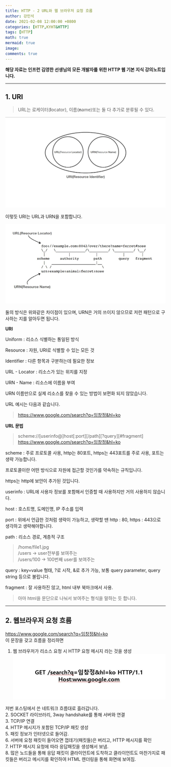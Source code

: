 ```yaml
---
title: HTTP - 2 URL와 웹 브라우저 요청 흐름
author: 강민석
date: 2021-02-08 12:00:00 +0800
categories: [HTTP,KYHT&HTTP]
tags: [HTTP]
math: true
mermaid: true
image: 
comments: true
---
```


**해당 자료는 인프런 김영한 선생님의 모든 개발자를 위한 HTTP 웹 기본 지식 강의노트입니다.**

-----  

## **1. URI** ##

>URL는 로케이터(**l**ocator), 이름(**n**ame)또는 둘 다 추가로 분류될 수 있다.

![](/assets/img/sample/HTTP/kyh/C2/url.JPG)  

이렇듯 URI는 URL과 URN을 포함합니다.  

![](/assets/img/sample/HTTP/kyh/C2/urn.JPG)  

둘의 방식은 위와같은 차이점이 있으며, URN은 거의 쓰이지 않으므로 저런 패턴으로 구사하는 지를 알아두면 됩니다.  

**URI**

Uniform : 리소스 식별하는 통일된 방식  

Resource : 자원, URI로 식별할 수 있는 모든 것  

Identifier : 다른 항목과 구분하는데 필요한 정보  

URL - Locator : 리소스가 있는 위치를 지정  

URN - Name : 리소스에 이름을 부여

URN 이름만으로 실제 리소스를 찾을 수 있는 방법이 보편화 되지 않았습니다.  

URL 예시는 다음과 같습니다.

> https://www.google.com/search?q=임창정&hl=ko


**URL 문법**

> scheme://[userinfo@]host[:port][/path][?query][#fragment]  
> https://www.google.com/search?q=임창정&hl=ko

scheme : 주로 프로토콜 사용, http는 80포트, https는 443포트를 주로 사용, 포트는 생략 가능합니다.  

프로토콜이란 어떤 방식으로 자원에 접근할 것인가를 약속하는 규칙입니다.  

https는 http에 보안이 추가된 것입니다.  

userinfo : URL에 사용자 정보를 포함해서 인증할 때 사용하지만 거의 사용하지 않습니다.  

host : 호스트명, 도메인명, IP 주소를 입력

port : 위에서 언급한 것처럼 생략이 가능하고, 생략할 땐 http : 80, https : 443으로 생각하고 생략해야합니다.

path : 리소스 경로, 계층적 구조
> /home/file1.jpg  
> /users   -> user전부를 보여주는  
> /users/100  -> 100번째 user를 보여주는

query : key=value 형태, ?로 시작, &로 추가 가능, 보통 query parameter, query string 등으로 불립니다.  

fragment : 잘 사용하진 않고, html 내부 북마크에서 사용.   
>아마 html을 문단으로 나눠서 보여주는 형식을 말하는 듯 합니다.  

-----

## **2. 웹브라우저 요청 흐름** ##

<https://www.google.com/search?q=임창정&hl=ko>  
이 문장을 갖고 흐름을 정리하면

1. 웹 브라우저가 리소스 요청 시 HTTP 요청 메시지 라는 것을 생성
![](/assets/img/sample/HTTP/kyh/C2/query.JPG)  

저번 포스팅에서 쓴 네트워크 흐름대로 흘러갑니다.   
2. SOCKET 라이브러리, 3way handshake를 통해 서버와 연결  
3. TCP/IP 연결  
4. HTTP 메시지가 포함된 TCP/IP 패킷 생성  
5. 패킷 정보가 인터넷으로 들어감.  
6. 서버에 요청 패킷이 들어오면 껍데기(패킷들)은 버리고, HTTP 메시지를 확인  
7. HTTP 메시지 요청에 따라 응답패킷을 생성해서 보냄.  
8. 많은 노드들을 통해 응답 패킷이 클라이언트에 도착하고 클라이언트도 마찬가지로 패킷들은 버리고 메시지를 확인하여 HTML 렌더링을 통해 화면에 보여짐.  



